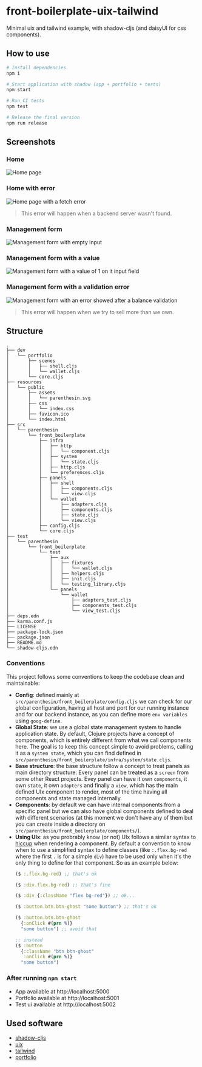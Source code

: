 # front-boilerplate-uix-tailwind 

Minimal uix and tailwind example, with shadow-cljs (and daisyUI for css components).

## How to use
```bash
# Install dependencies
npm i

# Start application with shadow (app + portfolio + tests)
npm start

# Run CI tests
npm test

# Release the final version
npm run release
```

## Screenshots

### Home
![Home page](docs/home.png)

### Home with error
![Home page with a fetch error](docs/home_error.png)
> This error will happen when a backend server wasn't found.

### Management form
![Management form with empty input](docs/management_form.png)

### Management form with a value
![Management form with a value of 1 on it input field](docs/management_form_with_value.png)

### Management form with a validation error
![Management form with an error showed after a balance validation](docs/managemnt_form_with_error.png)
> This error will happen when we try to sell more than we own.

## Structure
```
.
├── dev
│   └── portfolio
│       ├── scenes
│       │   ├── shell.cljs
│       │   └── wallet.cljs
│       └── core.cljs
├── resources
│   └── public
│       ├── assets
│       │   └── parenthesin.svg
│       ├── css
│       │   └── index.css
│       ├── favicon.ico
│       └── index.html
├── src
│   └── parenthesin
│       └── front_boilerplate
│           ├── infra
│           │   ├── http
│           │   │   └── component.cljs
│           │   ├── system
│           │   │   └── state.cljs
│           │   ├── http.cljs
│           │   └── preferences.cljs
│           ├── panels
│           │   ├── shell
│           │   │   ├── components.cljs
│           │   │   └── view.cljs
│           │   └── wallet
│           │       ├── adapters.cljs
│           │       ├── components.cljs
│           │       ├── state.cljs
│           │       └── view.cljs
│           ├── config.cljs
│           └── core.cljs
├── test
│   └── parenthesin
│       └── front_boilerplate
│           └── test
│               ├── aux
│               │   ├── fixtures
│               │   │   └── wallet.cljs
│               │   ├── helpers.cljs
│               │   ├── init.cljs
│               │   └── testing_library.cljs
│               └── panels
│                   └── wallet
│                       ├── adapters_test.cljs
│                       ├── components_test.cljs
│                       └── view_test.cljs
├── deps.edn
├── karma.conf.js
├── LICENSE
├── package-lock.json
├── package.json
├── README.md
└── shadow-cljs.edn
```

### Conventions
This project follows some conventions to keep the codebase clean and maintainable:
- **Config**: defined mainly at `src/parenthesin/front_boilerplate/config.cljs` we can check for our global configuration, having all host and port for our running instance and for our backend instance, as you can define more `env variables` using `goog-define`.
- **Global State**: we use a global state management system to handle application state. By default, Clojure projects have a concept of components, which is entirely different from what we call components here. The goal is to keep this concept simple to avoid problems, calling it as a `system state`, which you can find defined in `src/parenthesin/front_boilerplate/infra/system/state.cljs`.
- **Base structure**: the base structure follow a concept to treat panels as main directory structure. Every panel can be treated as a `screen` from some other React projects. Evey panel can have it own `components`, it own `state`, it own `adapters` and finally a `view`, which has the main defined UIx component to render, most of the time having all components and state managed internally.
- **Components**: by default we can have internal components from a specific panel but we can also have global components defined to deal with different scenarios (at this moment we don't have any of them but you can create inside a directory on `src/parenthesin/front_boilerplate/components/`).
- **Using UIx**: as you probrably know (or not) UIx follows a similar syntax to [hiccup](https://github.com/weavejester/hiccup) when rendering a component. By default a convention to know when to use a simplified syntax to define classes (like `:.flex.bg-red` where the first `.` is for a simple `div`) have to be used only when it's the only thing to define for that component. So as an example below:
    ```cljs
    ($ :.flex.bg-red) ;; that's ok

    ($ :div.flex.bg-red) ;; that's fine

    ($ :div {:className "flex bg-red"}) ;; ok...

    ($ :button.btn.btn-ghost "some button") ;; that's ok

    ($ :button.btn.btn-ghost 
      {:onClick #(prn %)}
      "some button") ;; avoid that

    ;; instead
    ($ :button
      {:className "btn btn-ghost"
       :onClick #(prn %)}
      "some button")
    ```

### After running `npm start`
- App available at http://localhost:5000
- Portfolio available at http://localhost:5001
- Test ui available at http://localhost:5002

## Used software
- [shadow-cljs](https://github.com/thheller/shadow-cljs)
- [uix](https://github.com/pitch-io/uix)
- [tailwind](https://github.com/tailwindlabs/tailwindcss)
- [portfolio](https://github.com/cjohansen/portfolio)
